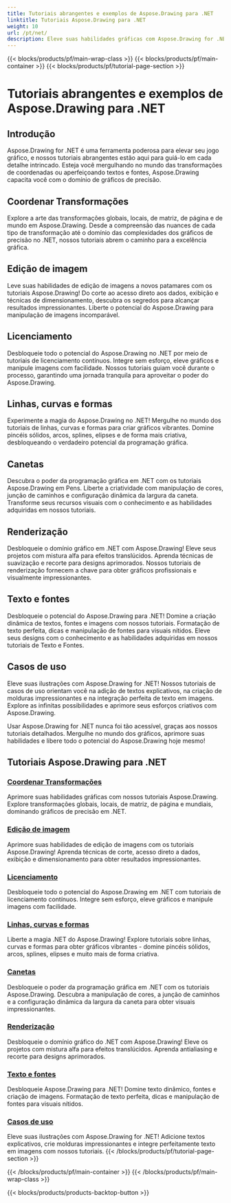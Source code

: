 ```yaml
---
title: Tutoriais abrangentes e exemplos de Aspose.Drawing para .NET
linktitle: Tutoriais Aspose.Drawing para .NET
weight: 10
url: /pt/net/
description: Eleve suas habilidades gráficas com Aspose.Drawing for .NET! Desde transformações precisas de coordenadas até textos e fontes dinâmicos, nossos tutoriais revelam todo o potencial dos gráficos.
---
```


{{< blocks/products/pf/main-wrap-class >}}
{{< blocks/products/pf/main-container >}}
{{< blocks/products/pf/tutorial-page-section >}}

# Tutoriais abrangentes e exemplos de Aspose.Drawing para .NET


## Introdução

Aspose.Drawing for .NET é uma ferramenta poderosa para elevar seu jogo gráfico, e nossos tutoriais abrangentes estão aqui para guiá-lo em cada detalhe intrincado. Esteja você mergulhando no mundo das transformações de coordenadas ou aperfeiçoando textos e fontes, Aspose.Drawing capacita você com o domínio de gráficos de precisão.

## Coordenar Transformações
Explore a arte das transformações globais, locais, de matriz, de página e de mundo em Aspose.Drawing. Desde a compreensão das nuances de cada tipo de transformação até o domínio das complexidades dos gráficos de precisão no .NET, nossos tutoriais abrem o caminho para a excelência gráfica.

## Edição de imagem
Leve suas habilidades de edição de imagens a novos patamares com os tutoriais Aspose.Drawing! Do corte ao acesso direto aos dados, exibição e técnicas de dimensionamento, descubra os segredos para alcançar resultados impressionantes. Liberte o potencial do Aspose.Drawing para manipulação de imagens incomparável.

## Licenciamento
Desbloqueie todo o potencial do Aspose.Drawing no .NET por meio de tutoriais de licenciamento contínuos. Integre sem esforço, eleve gráficos e manipule imagens com facilidade. Nossos tutoriais guiam você durante o processo, garantindo uma jornada tranquila para aproveitar o poder do Aspose.Drawing.

## Linhas, curvas e formas
Experimente a magia do Aspose.Drawing no .NET! Mergulhe no mundo dos tutoriais de linhas, curvas e formas para criar gráficos vibrantes. Domine pincéis sólidos, arcos, splines, elipses e de forma mais criativa, desbloqueando o verdadeiro potencial da programação gráfica.

## Canetas
Descubra o poder da programação gráfica em .NET com os tutoriais Aspose.Drawing em Pens. Liberte a criatividade com manipulação de cores, junção de caminhos e configuração dinâmica da largura da caneta. Transforme seus recursos visuais com o conhecimento e as habilidades adquiridas em nossos tutoriais.

## Renderização
Desbloqueie o domínio gráfico em .NET com Aspose.Drawing! Eleve seus projetos com mistura alfa para efeitos translúcidos. Aprenda técnicas de suavização e recorte para designs aprimorados. Nossos tutoriais de renderização fornecem a chave para obter gráficos profissionais e visualmente impressionantes.

## Texto e fontes
Desbloqueie o potencial do Aspose.Drawing para .NET! Domine a criação dinâmica de textos, fontes e imagens com nossos tutoriais. Formatação de texto perfeita, dicas e manipulação de fontes para visuais nítidos. Eleve seus designs com o conhecimento e as habilidades adquiridas em nossos tutoriais de Texto e Fontes.

## Casos de uso
Eleve suas ilustrações com Aspose.Drawing for .NET! Nossos tutoriais de casos de uso orientam você na adição de textos explicativos, na criação de molduras impressionantes e na integração perfeita de texto em imagens. Explore as infinitas possibilidades e aprimore seus esforços criativos com Aspose.Drawing.

Usar Aspose.Drawing for .NET nunca foi tão acessível, graças aos nossos tutoriais detalhados. Mergulhe no mundo dos gráficos, aprimore suas habilidades e libere todo o potencial do Aspose.Drawing hoje mesmo!

## Tutoriais Aspose.Drawing para .NET
### [Coordenar Transformações](./coordinate-transformations/)
Aprimore suas habilidades gráficas com nossos tutoriais Aspose.Drawing. Explore transformações globais, locais, de matriz, de página e mundiais, dominando gráficos de precisão em .NET.
### [Edição de imagem](./image-editing/)
Aprimore suas habilidades de edição de imagens com os tutoriais Aspose.Drawing! Aprenda técnicas de corte, acesso direto a dados, exibição e dimensionamento para obter resultados impressionantes.
### [Licenciamento](./licensing/)
Desbloqueie todo o potencial do Aspose.Drawing em .NET com tutoriais de licenciamento contínuos. Integre sem esforço, eleve gráficos e manipule imagens com facilidade.
### [Linhas, curvas e formas](./lines-curves-and-shapes/)
Liberte a magia .NET do Aspose.Drawing! Explore tutoriais sobre linhas, curvas e formas para obter gráficos vibrantes - domine pincéis sólidos, arcos, splines, elipses e muito mais de forma criativa.
### [Canetas](./pens/)
Desbloqueie o poder da programação gráfica em .NET com os tutoriais Aspose.Drawing. Descubra a manipulação de cores, a junção de caminhos e a configuração dinâmica da largura da caneta para obter visuais impressionantes.
### [Renderização](./rendering/)
Desbloqueie o domínio gráfico do .NET com Aspose.Drawing! Eleve os projetos com mistura alfa para efeitos translúcidos. Aprenda antialiasing e recorte para designs aprimorados.
### [Texto e fontes](./text-and-fonts/)
Desbloqueie Aspose.Drawing para .NET! Domine texto dinâmico, fontes e criação de imagens. Formatação de texto perfeita, dicas e manipulação de fontes para visuais nítidos.
### [Casos de uso](./use-cases/)
Eleve suas ilustrações com Aspose.Drawing for .NET! Adicione textos explicativos, crie molduras impressionantes e integre perfeitamente texto em imagens com nossos tutoriais.
{{< /blocks/products/pf/tutorial-page-section >}}

{{< /blocks/products/pf/main-container >}}
{{< /blocks/products/pf/main-wrap-class >}}

{{< blocks/products/products-backtop-button >}}
